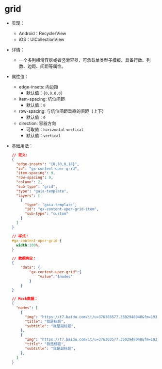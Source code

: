 # grid
- 实现：
  - Android：RecyclerView
  - iOS：UICollectionView

- 详情：
  - 一个多列横滑容器或者竖滑容器，可承载单类型子模板。具备行数、列数、边距、间距等属性。

- 属性值：
  - edge-insets: 内边距
    - 默认值：`{0,0,0,0}`
  - item-spacing: 坑位间距
    - 默认值：`0`  
  - row-spacing: 与坑位间距垂直的间距（上下）
    - 默认值：`0`
  - direction: 容器方向
    - 可取值：`horizontal` `vertical`
    - 默认值：`vertical`

- 基础用法：
  ```json
  // 定义:
  {
    "edge-insets": "{0,18,0,18}",
    "id": "gx-content-uper-grid",
    "item-spacing": 9,
    "row-spacing": 9,
    "column": 2,
    "sub-type": "grid",
    "type": "gaia-template",
    "layers": [
      {
        "type": "gaia-template",
        "id": "gx-content-uper-grid-item",
        "sub-type": "custom"
      }
    ]
  }
  ```
  ```css
  // 样式：
  #gx-content-uper-grid {
    width:100%;
  }

  ```
  ```json
  // 数据绑定：
  {
      "data": {
          "gx-content-uper-grid":{
              "value":"$nodes"
          }
      }
  }
  ```
  ```json
  // Mock数据：
  {
    "nodes": [
      {
        "img": "https://t7.baidu.com/it/u=376303577,3502948048&fm=193&f=GIF",
        "title": "我是标题",
        "subtitle": "我是副标题",
      },
      {
        "img": "https://t7.baidu.com/it/u=376303577,3502948048&fm=193&f=GIF",
        "title": "我是标题",
        "subtitle": "我是副标题",
      },
    ]
  }

  ```
